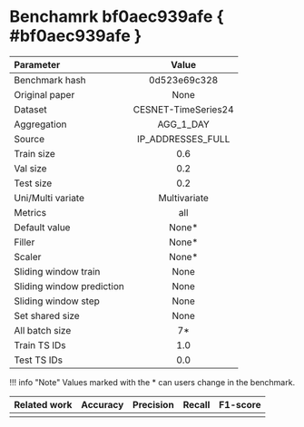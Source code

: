 # Benchamrk bf0aec939afe { #bf0aec939afe }

| Parameter | Value |
|:-----------------|:-----------------:|
| Benchmark hash |  0d523e69c328 |
| Original paper |  None |
| Dataset |  CESNET-TimeSeries24 |
| Aggregation |  AGG_1_DAY |
| Source |  IP_ADDRESSES_FULL |
| Train size |  0.6 |
| Val size |  0.2 |
| Test size |  0.2 |
| Uni/Multi variate |  Multivariate |
| Metrics |  all |
| Default value |  None* |
| Filler |  None* |
| Scaler |  None* |
| Sliding window train |  None |
| Sliding window prediction |  None |
| Sliding window step |  None |
| Set shared size |  None |
| All batch size |  7* |
| Train TS IDs |  1.0 |
| Test TS IDs |  0.0 |

!!! info "Note"
    Values marked with the * can users change in the benchmark.

| Related work | Accuracy | Precision | Recall | F1-score |
|:-----------------|:-----------------:|:-----------------:|:-----------------:|:-----------------:|
|  |   |  |  |  |
